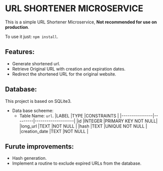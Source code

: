 # **URL SHORTENER MICROSERVICE**

This is a simple URL Shortener Microservice, **Not recommended for use on production**.

To use it just: `npm install`.

## **Features:**

- Generate shortened url.
- Retrieve Original URL with creation and expiration dates.
- Redirect the shortened URL for the original website.

## **Database:**

This project is based on SQLite3.

- Data base scheeme:
    -  Table Name: `url`.
|LABEL           |TYPE     |CONSTRAINTS         |
|----------------|---------|--------------------|
|id              |INTEGER  |PRIMARY KEY NOT NULL|
|long_url        |TEXT     |NOT NULL            |
|hash            |TEXT     |UNIQUE NOT NULL     |
|creation_date   |TEXT     |NOT NULL            |
    
## **Furute improvements:**

- Hash generation.
- Implement a routine to exclude expired URLs from the database.
